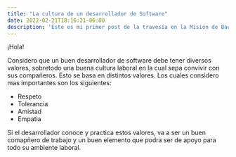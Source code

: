 ```yaml
---
title: "La cultura de un desarrollador de Software"
date: 2022-02-21T18:16:21-06:00
description: 'Este es mi primer post de la travesía en la Misión de Backend con Node JS de Launch X.'
---
```


¡Hola!

Considero que un buen desarrollador de software debe tener diversos valores, sobretodo una buena cultura laboral en la cual sepa convivir con sus compañeros.
Esto se basa en distintos valores. Los cuales considero mas importantes son los siguientes:

- Respeto
- Tolerancia
- Amistad
- Empatia 

Si el desarrollador conoce y practica estos valores, va a ser un buen comapñero de trabajo y un buen elemento que podra ser de apoyo para todo su ambiente laboral.



